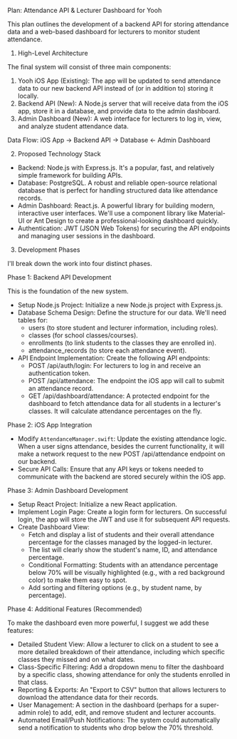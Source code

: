 Plan: Attendance API & Lecturer Dashboard for Yooh

  This plan outlines the development of a backend API for storing attendance data and a web-based dashboard for lecturers to monitor student attendance.

  1. High-Level Architecture

  The final system will consist of three main components:

   1. Yooh iOS App (Existing): The app will be updated to send attendance data to our new backend API instead of (or in addition to) storing it locally.
   2. Backend API (New): A Node.js server that will receive data from the iOS app, store it in a database, and provide data to the admin dashboard.
   3. Admin Dashboard (New): A web interface for lecturers to log in, view, and analyze student attendance data.

  Data Flow:
  iOS App -> Backend API -> Database <- Admin Dashboard

  2. Proposed Technology Stack

   * Backend: Node.js with Express.js. It's a popular, fast, and relatively simple framework for building APIs.
   * Database: PostgreSQL. A robust and reliable open-source relational database that is perfect for handling structured data like attendance records.
   * Admin Dashboard: React.js. A powerful library for building modern, interactive user interfaces. We'll use a component library like Material-UI or Ant Design to create a
     professional-looking dashboard quickly.
   * Authentication: JWT (JSON Web Tokens) for securing the API endpoints and managing user sessions in the dashboard.

  3. Development Phases

  I'll break down the work into four distinct phases.

  Phase 1: Backend API Development

  This is the foundation of the new system.

   * Setup Node.js Project: Initialize a new Node.js project with Express.js.
   * Database Schema Design: Define the structure for our data. We'll need tables for:
       * users (to store student and lecturer information, including roles).
       * classes (for school classes/courses).
       * enrollments (to link students to the classes they are enrolled in).
       * attendance_records (to store each attendance event).
   * API Endpoint Implementation: Create the following API endpoints:
       * POST /api/auth/login: For lecturers to log in and receive an authentication token.
       * POST /api/attendance: The endpoint the iOS app will call to submit an attendance record.
       * GET /api/dashboard/attendance: A protected endpoint for the dashboard to fetch attendance data for all students in a lecturer's classes. It will calculate attendance percentages on
         the fly.

  Phase 2: iOS App Integration

   * Modify `AttendanceManager.swift`: Update the existing attendance logic. When a user signs attendance, besides the current functionality, it will make a network request to the new POST
     /api/attendance endpoint on our backend.
   * Secure API Calls: Ensure that any API keys or tokens needed to communicate with the backend are stored securely within the iOS app.

  Phase 3: Admin Dashboard Development

   * Setup React Project: Initialize a new React application.
   * Implement Login Page: Create a login form for lecturers. On successful login, the app will store the JWT and use it for subsequent API requests.
   * Create Dashboard View:
       * Fetch and display a list of students and their overall attendance percentage for the classes managed by the logged-in lecturer.
       * The list will clearly show the student's name, ID, and attendance percentage.
       * Conditional Formatting: Students with an attendance percentage below 70% will be visually highlighted (e.g., with a red background color) to make them easy to spot.
       * Add sorting and filtering options (e.g., by student name, by percentage).

  Phase 4: Additional Features (Recommended)

  To make the dashboard even more powerful, I suggest we add these features:

   * Detailed Student View: Allow a lecturer to click on a student to see a more detailed breakdown of their attendance, including which specific classes they missed and on what dates.
   * Class-Specific Filtering: Add a dropdown menu to filter the dashboard by a specific class, showing attendance for only the students enrolled in that class.
   * Reporting & Exports: An "Export to CSV" button that allows lecturers to download the attendance data for their records.
   * User Management: A section in the dashboard (perhaps for a super-admin role) to add, edit, and remove student and lecturer accounts.
   * Automated Email/Push Notifications: The system could automatically send a notification to students who drop below the 70% threshold.